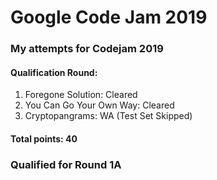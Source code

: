 # Google Code Jam 2019

### My attempts for Codejam 2019

#### Qualification Round:

1) Foregone Solution: Cleared
2) You Can Go Your Own Way: Cleared
3) Cryptopangrams: WA (Test Set Skipped)

#### Total points: 40

### Qualified for Round 1A
